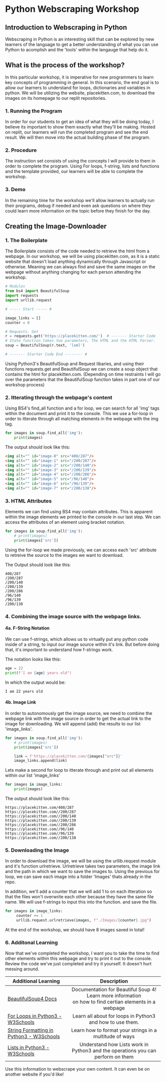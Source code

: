 # Python Webscraping Workshop 

## Introduction to Webscraping in Python 

Webscraping in Python is an interesting skill that can be explored by new learners of the language to get a better understanding of what you can use Python to acomplish and the 'tools' within the langauge that help do it. 

## What is the process of the workshop? 

In this particular workshop, it is imperative for new programmers to learn key concepts of programming in general. In this scenario, the end goal is to allow our learners to understand for loops, dictionaries and variables in python. We will be utilizing the website, placekitten.com, to download the images on its homepage to our replit repositories. 

### 1. Running the Program

In order for our students to get an idea of what they will be doing today, I believe its important to show them exactly what they'll be making. Hosted on replit, our learners will run the completed program and see the end result. We will then move into the actual building phase of the program. 


### 2. Procedure

The instruction set consists of using the concepts I will provide to them in order to complete the program. Using For loops, f-string, lists and functions and the template provided, our learners will be able to complete the workshop. 

### 3. Demo

In the remaining time for the workshop we'll allow learners to actually run their programs, debug if needed and even ask questions on where they could learn more information on the topic before they finish for the day. 


## Creating the Image-Downloader 

### 1. The Boilerplate

The Boilerplate consists of the code needed to retrieve the html from a webpage. In our workshop, we will be using placekitten.com, as it is a static website that doesn't load anything dynamically through Javascript or otherwise. Meaning we can always find and save the same images on the webpage without anything changing for each person attending the workshop.

```python
# Modules 
from bs4 import BeautifulSoup
import requests
import urllib.request

# ----- Start ----- # 

image_links = []
counter = 0

# Requests. Get
r = requests.get('https://placekitten.com/')  # ------- Starter Code
# State function takes two parameters, The HTML and the HTML Parser.
soup = BeautifulSoup(r.text, 'lxml')

# ------- Starter Code End -------- #

```

Using Python3's BeautifulSoup and Request libaries, and using their functions requests.get and BeautifulSoup we can create a soup object that contains the html for placekitten.com. (Depending on time restraints I will go over the parameters that the BeautifulSoup function takes in part one of our workshop process) 

### 2. Itterating through the webpage's content 

Using BS4's find_all function and a for loop, we can search for all 'img' tags within the document and print it to the console. This we use a for-loop in order to itterate through all matching elements in the webpage with the img tag. 

```python
for images in soup.find_all('img'):
    print(images)
```

The output should look like this: 

```html
<img alt="" id="image-0" src="408/287"/>
<img alt="" id="image-1" src="/200/287"/>
<img alt="" id="image-2" src="/200/140"/>
<img alt="" id="image-3" src="/200/139"/>
<img alt="" id="image-4" src="/200/286"/>
<img alt="" id="image-5" src="/96/140"/>
<img alt="" id="image-6" src="/96/139"/>
<img alt="" id="image-7" src="/200/138"/>
```

### 3. HTML Attributes

Elements we can find using BS4 may contain attributes. This is apparent within the image elements we printed to the console in our last step. We can access the attributes of an element using bracket notation.

```python
for images in soup.find_all('img'):
    # print(images)
    print(images['src'])
```

Using the for-loop we made previously, we can access each 'src' attribute to retreive the source to the images we want to download. 

The Output should look like this: 

```
408/287
/200/287
/200/140
/200/139
/200/286
/96/140
/96/139
/200/138
```

### 4. Combining the image source with the webpage links. 

#### 4a. F-String Notation

 We can use f-strings, which allows us to virtually put any python code inside of a string, to input our image source within it's link. But before doing that, it's important to understand how f-strings work. 

The notation looks like this: 

```python
age = 22 
print(f'I am {age} years old")
```

In which the output would be: 

```
I am 22 years old
```

#### 4b. Image Link 

In order to autonomously get the image source, we need to combine the webpage link with the image source in order to get the actual link to the image for downloading. We will append (add) the results to our list 'image_links'.  

```python
for images in soup.find_all('img'):
    # print(images)
    print(images['src'])

    link = f'https://placekitten.com/{images["src"]}'
    image_links.append(link)
```

Lets make a second for loop to itterate through and print out all elements within our list 'image_links' 

```python
for images in image_links: 
    print(images) 
```

The output should look like this: 
    
```
https://placekitten.com/408/287
https://placekitten.com//200/287
https://placekitten.com//200/140
https://placekitten.com//200/139
https://placekitten.com//200/286
https://placekitten.com//96/140
https://placekitten.com//96/139
https://placekitten.com//200/138
```


### 5. Downloading the Image 

In order to download the image, we will be using the urllib.request module and it's function urlretrieve. Urlretrieve takes two parameters, the image link and the path in which we want to save the images to. Using the previous for loop, we can save each image into a folder 'Images' thats already in the repo. 


In addition, we'll add a counter that we will add 1 to on each itteration so that the files won't overwrite each other because they have the same file name. We will use f-strings to input this into the function. and save the file. 

```python
for images in image_links: 
     counter += 1 
     urllib.request.urlretrieve(images, f"./Images/{counter}.jpg")
```


At the end of the workshop, we should have 8 images saved in total! 


### 6. Additonal Learning

Now that we've completed the workshop, I want you to take the time to find other elements within this webpage and try to print it out to the console. Review the code we've just completed and try it yourself. It doesn't hurt messing around. 


| Additional Learning  | Description |
| ------------- |:-------------:|
| [BeautifulSoup4 Docs](https://www.crummy.com/software/BeautifulSoup/bs4/doc/)     | Documentation for Beautiful Soup 4! Learn more information <br> on how to find certian elements in a webpage|
| [For Loops in Python3 - W3Schools](https://www.w3schools.com/python/python_for_loops.asp)    | Learn all about for loops in Python3 and how to use them. |
| [String Formatting in Python3 - W3Schools](https://www.w3schools.com/python/python_string_formatting.asp)| Learn how to format your strings in a multitude of ways |
| [Lists in Python3 - W3Schools](https://www.w3schools.com/python/python_lists.asp) | Understand how Lists work in Python3 and the operations you can perform on them|


Use this information to webscrape your own content. It can even be on another website if you'd like! 
